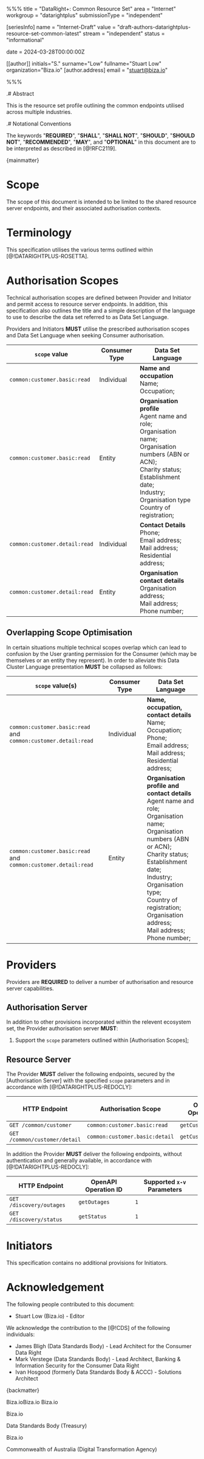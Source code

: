 %%%
title = "DataRight+: Common Resource Set"
area = "Internet"
workgroup = "datarightplus"
submissionType = "independent"

[seriesInfo]
name = "Internet-Draft"
value = "draft-authors-datarightplus-resource-set-common-latest"
stream = "independent"
status = "informational"

date = 2024-03-28T00:00:00Z

[[author]]
initials="S."
surname="Low"
fullname="Stuart Low"
organization="Biza.io"
[author.address]
email = "stuart@biza.io"

%%%

.# Abstract

This is the resource set profile outlining the common endpoints utilised across multiple industries.

.# Notational Conventions

The keywords "**REQUIRED**", "**SHALL**", "**SHALL NOT**", "**SHOULD**", "**SHOULD NOT**", "**RECOMMENDED**",  "**MAY**", and "**OPTIONAL**" in this document are to be interpreted as described in [@!RFC2119].

{mainmatter}

# Scope

The scope of this document is intended to be limited to the shared resource server endpoints, and their associated authorisation contexts.

# Terminology

This specification utilises the various terms outlined within [@!DATARIGHTPLUS-ROSETTA].

# Authorisation Scopes

Technical authorisation scopes are defined between Provider and Initiator and permit access to resource server endpoints. In addition, this specification also outlines the title and a simple description of the language to use to describe the data set referred to as Data Set Language. 

Providers and Initiators **MUST** utilise the prescribed authorisation scopes and Data Set Language when seeking Consumer authorisation.

| `scope` value                 | Consumer Type | Data Set Language                                                                                                                                                                                                    |
|-------------------------------|---------------|----------------------------------------------------------------------------------------------------------------------------------------------------------------------------------------------------------------------|
| `common:customer.basic:read`  | Individual    | **Name and occupation**<br>Name;<br>Occupation;                                                                                                                                                                      |
| `common:customer.basic:read`  | Entity        | **Organisation profile**<br>Agent name and role;<br>Organisation name;<br>Organisation numbers (ABN or ACN);<br>Charity status;<br>Establishment date;<br>Industry;<br>Organisation type<br>Country of registration; |
| `common:customer.detail:read` | Individual    | **Contact Details**<br>Phone;<br>Email address;<br>Mail address;<br>Residential address;                                                                                                                             |
| `common:customer.detail:read` | Entity        | **Organisation contact details**<br>Organisation address;<br>Mail address;<br>Phone number;                                                                                                                          |

## Overlapping Scope Optimisation

In certain situations multiple technical scopes overlap which can lead to confusion by the User granting permission for the Consumer (which may be themselves or an entity they represent). In order to alleviate this Data Cluster Language presentation **MUST** be collapsed as follows:

| `scope` value(s)                                                  | Consumer Type | Data Set Language                                                                                                                                                                                                                                                                                    |
|----------------------------------------------------------------|---------------|------------------------------------------------------------------------------------------------------------------------------------------------------------------------------------------------------------------------------------------------------------------------------------------------------|
| `common:customer.basic:read` and `common:customer.detail:read` | Individual    | **Name, occupation, contact details**<br>Name;<br>Occupation;<br>Phone;<br>Email address;<br>Mail address;<br>Residential address;                                                                                                                                                                   |
| `common:customer.basic:read` and `common:customer.detail:read` | Entity        | **Organisation profile and contact details**<br>Agent name and role;<br>Organisation name;<br>Organisation numbers (ABN or ACN);<br>Charity status;<br>Establishment date;<br>Industry;<br>Organisation type;<br>Country of registration;<br>Organisation address;<br>Mail address;<br>Phone number; |

# Providers

Providers are **REQUIRED** to deliver a number of authorisation and resource server capabilities.

## Authorisation Server

In addition to other provisions incorporated within the relevent ecosystem set, the Provider authorisation server **MUST**:

1. Support the `scope` parameters outlined within [Authorisation Scopes];

## Resource Server

The Provider **MUST** deliver the following endpoints, secured by the [Authorisation Server] with the specified `scope` parameters and in accordance with [@!DATARIGHTPLUS-REDOCLY]:

| HTTP Endpoint                 | Authorisation Scope            | OpenAPI Operation ID | Supported `x-v` Parameters |
|-------------------------------|--------------------------------|----------------------|----------------------------|
| `GET /common/customer`        | `common:customer.basic:read`   | `getCustomer`        | `1`                        |
| `GET /common/customer/detail` | `common:customer.basic:detail` | `getCustomerDetail`  | `1`                        |

In addition the Provider **MUST** deliver the following endpoints, without authentication and generally available, in accordance with [@!DATARIGHTPLUS-REDOCLY]:

| HTTP Endpoint            | OpenAPI Operation ID | Supported `x-v` Parameters |
|--------------------------|----------------------|----------------------------|
| `GET /discovery/outages` | `getOutages`         | `1`                        |
| `GET /discovery/status`  | `getStatus`          | `1`                        |

# Initiators

This specification contains no additional provisions for Initiators.

# Acknowledgement

The following people contributed to this document:

- Stuart Low (Biza.io) - Editor

We acknowledge the contribution to the [@!CDS] of the following individuals:
- James Bligh (Data Standards Body) - Lead Architect for the Consumer Data Right
- Mark Verstege (Data Standards Body) - Lead Architect, Banking & Information Security for the Consumer Data Right
- Ivan Hosgood (formerly Data Standards Body & ACCC) - Solutions Architect

{backmatter}

<reference anchor="DATARIGHTPLUS-REDOCLY" target="https://datarightplus.github.io/datarightplus-redocly/"> <front><title>DataRight+: Redocly</title><author initials="S." surname="Low" fullname="Stuart Low"><organization>Biza.io</organization></author><author initials="B." surname="Kolera" fullname="Ben Kolera"><organization>Biza.io</organization></author>
<author initials="W." surname="Cai" fullname="Wei Cai"><organization>Biza.io</organization></author></front> </reference>

<reference anchor="DATARIGHTPLUS-ROSETTA" target="https://datarightplus.github.io/datarightplus-specs/main/datarightplus-rosetta.html"> <front><title>DataRight+ Rosetta Stone</title><author initials="S." surname="Low" fullname="Stuart Low"><organization>Biza.io</organization></author></front> </reference>

<reference anchor="CDS" target="https://consumerdatastandardsaustralia.github.io/standards"><front><title>Consumer Data Standards (CDS)</title><author><organization>Data Standards Body (Treasury)</organization></author></front> </reference>

<reference anchor="DATARIGHTPLUS-INFOSEC-SHARING-V1" target="https://datarightplus.github.io/datarightplus-specs/main/datarightplus-infosec-sharing-v1.html"> <front><title>CDR: Sharing Arrangement V1</title><author initials="S." surname="Low" fullname="Stuart Low"><organization>Biza.io</organization></author></front> </reference>

<reference anchor="OIDC-Core" target="http://openid.net/specs/openid-connect-core-1_0.html"> <front> <title>OpenID Connect Core 1.0 incorporating errata set 1</title> <author initials="N." surname="Sakimura" fullname="Nat Sakimura"></author></front></reference>

<reference anchor="TDIF" target="https://www.digitalidentity.gov.au"><front><title>Trusted Digital Identity Framework (
TDIF)</title><author><organization>Commonwealth of
Australia (Digital Transformation Agency)</organization></author></front> </reference>






